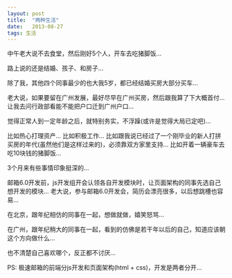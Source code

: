 ```yaml
---
layout: post
title:  "两种生活"
date:   2013-08-27
tags: 生活
---
```


中午老大说不去食堂，然后刚好5个人，开车去吃猪脚饭…

路上说的还是结婚、孩子、和房子…

除了我，其他四个同事最少的也大我5岁，都已经结婚买房大部分买车…

老大说，如果要留在广州发展，最好尽早在广州买房，然后跟我算了下大概首付…让我去问行政部看能不能把户口迁到广州户口…

觉得正常人到一定年龄之后，就特别务实，不浮躁(或许是觉得大局已定吧)…

比如热心打理资产… 比如积极工作… 比如跟我说已经过了一个刚毕业的新人打拼买房的年代(虽然他们是这样过来的)，必须靠双方家里支持… 比如开着一辆豪车去吃10块钱的猪脚饭…

3个月来有些事情印象挺深的… 

邮箱6.0开发前，js开发组开会认领各自开发模块时，让页面架构的同事先选自己想开发的模块… 老大说，参与邮箱6.0开发会，简历会漂亮很多，以后想跳槽也容易…

在北京，跟年纪相仿的同事在一起，想做就做，嬉笑怒骂…

在广州，跟年纪稍大的同事在一起，看到的仿佛是若干年以后的自己，知道应该朝这个方向做什么…

也不清楚自己喜欢哪个，反正都不讨厌…

PS: 极速邮箱的前端分js开发和页面架构(html + css)，开发是两者分开…